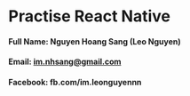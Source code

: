 # Practise React Native
#### Full Name: Nguyen Hoang Sang (Leo Nguyen)
#### Email: im.nhsang@gmail.com
#### Facebook: fb.com/im.leonguyennn
